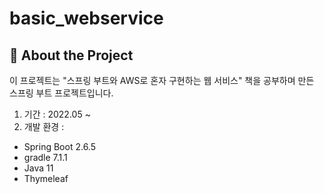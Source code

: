 # basic_webservice
## 📄 About the Project
이 프로젝트는 "스프링 부트와 AWS로 혼자 구현하는 웹 서비스" 책을 공부하며 만든 스프링 부트 프로젝트입니다.
1. 기간 : 2022.05 ~
2. 개발 환경 : 
- Spring Boot 2.6.5
- gradle 7.1.1
- Java 11
- Thymeleaf

